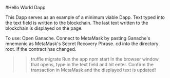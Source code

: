 #Hello World Dapp

This Dapp serves as an example of a minimum viable Dapp.
Text typed into the text field is written to the blockchain. 
The last text written to the blockchain is displayed on the page.

To use:
Open Ganache.
Connect to MetaMask by pasting Ganache's mnemonic as MetaMask's Secret Recovery Phrase.
cd into the directory root. 
If the contract has changed. 
>> truffle migrate
Run the app
>> npm start
In the browser window that opens, type in the text field and hit enter. 
Confirm the transaction in MetaMask and the displayed text is updated!
